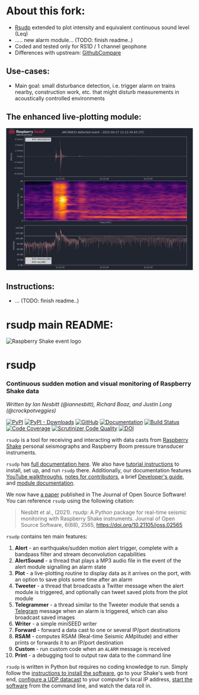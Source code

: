 # About this fork:

- [Rsudp](https://github.com/raspishake/rsudp) extended to plot intensity and equivalent continuous sound level (Leq) 
- ..... new alarm module... (TODO: finish readme..)
- Coded and tested only for RS1D / 1 channel geophone
- Differences with upstream: [GithubCompare](https://github.com/raspishake/rsudp/compare/master...rodonile:master)

## Use-cases:

- Main goal: small disturbance detection, i.e. trigger alarm on trains nearby, construction work, etc. that might disturb measurements in acoustically controlled environments 

## The enhanced live-plotting module:
![GUI](docs/_images/rsudp_gui_rodonile.png)


## Instructions:

- ... (TODO: finish readme..)

# rsudp main README:

![Raspberry Shake event logo](https://raw.githubusercontent.com/raspishake/rsudp/master/docs/_static/logo.png)
# rsudp
### Continuous sudden motion and visual monitoring of Raspberry Shake data
*Written by Ian Nesbitt (@iannesbitt), Richard Boaz, and Justin Long (@crockpotveggies)*

[![PyPI](https://img.shields.io/pypi/v/rsudp)](https://pypi.org/project/rsudp/)
[![PyPI - Downloads](https://img.shields.io/pypi/dm/rsudp)](https://pypi.org/project/rsudp/)
[![GitHub](https://img.shields.io/github/license/raspishake/rsudp)](https://github.com/raspishake/rsudp/blob/master/LICENSE)
[![Documentation](https://img.shields.io/badge/docs-passed-brightgreen)](https://raspishake.github.io/rsudp/)
[![Build Status](https://scrutinizer-ci.com/g/raspishake/rsudp/badges/build.png?b=master)](https://scrutinizer-ci.com/g/raspishake/rsudp/build-status/master)
[![Code Coverage](https://scrutinizer-ci.com/g/raspishake/rsudp/badges/coverage.png?b=master)](https://scrutinizer-ci.com/g/raspishake/rsudp/?branch=master)
[![Scrutinizer Code Quality](https://scrutinizer-ci.com/g/raspishake/rsudp/badges/quality-score.png?b=master)](https://scrutinizer-ci.com/g/raspishake/rsudp/?branch=master)
[![DOI](https://joss.theoj.org/papers/10.21105/joss.02565/status.svg)](https://doi.org/10.21105/joss.02565)

`rsudp` is a tool for receiving and interacting with data casts from [Raspberry Shake](https://raspberryshake.org) personal seismographs and Raspberry Boom pressure transducer instruments.

`rsudp` has [full documentation here](https://raspishake.github.io/rsudp/). We also have [tutorial instructions](https://raspishake.github.io/rsudp/index.html#tutorial) to install, set up, and run `rsudp` there. Additionally, our documentation features [YouTube walkthroughs](https://raspishake.github.io/rsudp/youtube.html), [notes for contributors](https://raspishake.github.io/rsudp/contributing.html), a brief [Developer's guide](https://raspishake.github.io/rsudp/theory.html), and [module documentation](https://raspishake.github.io/rsudp/#code-documentation).

We now have [a paper](https://doi.org/10.21105/joss.02565) published in The Journal of Open Source Software! You can reference `rsudp` using the following citation:

> Nesbitt et al., (2021). rsudp: A Python package for real-time seismic monitoring with Raspberry Shake instruments. Journal of Open Source Software, 6(68), 2565, https://doi.org/10.21105/joss.02565


`rsudp` contains ten main features:
1. **Alert** - an earthquake/sudden motion alert trigger, complete with a bandpass filter and stream deconvolution capabilities
2. **AlertSound** - a thread that plays a MP3 audio file in the event of the alert module signalling an alarm state
3. **Plot** - a live-plotting routine to display data as it arrives on the port, with an option to save plots some time after an alarm
4. **Tweeter** - a thread that broadcasts a Twitter message when the alert module is triggered, and optionally can tweet saved plots from the plot module
5. **Telegrammer** - a thread similar to the Tweeter module that sends a [Telegram](https://telegram.org) message when an alarm is triggered, which can also broadcast saved images
6. **Writer** - a simple miniSEED writer
7. **Forward** - forward a data cast to one or several IP/port destinations
8. **RSAM** - computes RSAM (Real-time Seismic AMplitude) and either prints or forwards it to an IP/port destination
9. **Custom** - run custom code when an `ALARM` message is received
10. **Print** - a debugging tool to output raw data to the command line

`rsudp` is written in Python but requires no coding knowledge to run. Simply follow the [instructions to install the software](https://raspishake.github.io/rsudp/installing.html), go to your Shake's web front end, [configure a UDP datacast](https://manual.raspberryshake.org/udp.html#configuring-a-data-stream-the-easy-way) to your computer's local IP address, [start the software](https://raspishake.github.io/rsudp/running.html) from the command line, and watch the data roll in.